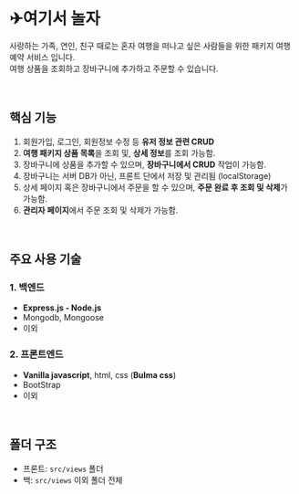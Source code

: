 # ✈여기서 놀자

사랑하는 가족, 연인, 친구 때로는 혼자 여행을 떠나고 싶은 사람들을 위한 패키지 여행 예약 서비스 입니다. <br />
여행 상품을 조회하고 장바구니에 추가하고 주문할 수 있습니다.

<br>

## 핵심 기능

1. 회원가입, 로그인, 회원정보 수정 등 **유저 정보 관련 CRUD**
2. **여행 패키지 상품 목록**을 조회 및, **상세 정보**를 조회 가능함.
3. 장바구니에 상품을 추가할 수 있으며, **장바구니에서 CRUD** 작업이 가능함.
4. 장바구니는 서버 DB가 아닌, 프론트 단에서 저장 및 관리됨 (localStorage)
5. 상세 페이지 혹은 장바구니에서 주문을 할 수 있으며, **주문 완료 후 조회 및 삭제**가 가능함.
6. **관리자 페이지**에서 주문 조회 및 삭제가 가능함.
<br>

## 주요 사용 기술

### 1. 백엔드

- **Express.js - Node.js**
- Mongodb, Mongoose
- 이외

### 2. 프론트엔드

- **Vanilla javascript**, html, css (**Bulma css**)
- BootStrap
- 이외

<br>

## 폴더 구조

- 프론트: `src/views` 폴더
- 백: `src/views` 이외 폴더 전체
